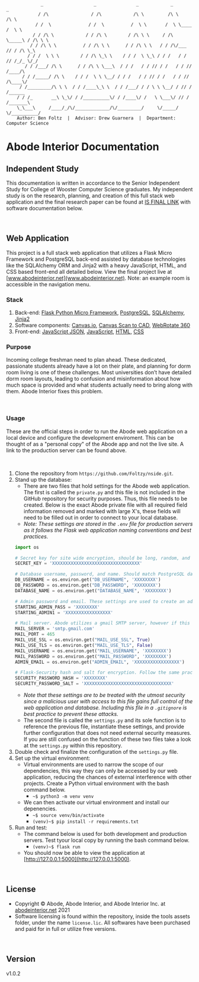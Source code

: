                  _                   _               _            _            _      
                / /\                / /\            /\ \         /\ \         /\ \    
               / /  \              / /  \          /  \ \       /  \ \____   /  \ \   
              / / /\ \            / / /\ \        / /\ \ \     / /\ \_____\ / /\ \ \  
             / / /\ \ \          / / /\ \ \      / / /\ \ \   / / /\/___  // / /\ \_\ 
            / / /  \ \ \        / / /\ \_\ \    / / /  \ \_\ / / /   / / // /_/_ \/_/ 
           / / /___/ /\ \      / / /\ \ \___\  / / /   / / // / /   / / // /____/\    
          / / /_____/ /\ \    / / /  \ \ \__/ / / /   / / // / /   / / // /\____\/    
         / /_________/\ \ \  / / /____\_\ \  / / /___/ / / \ \ \__/ / // / /______    
        / / /_       __\ \_\/ / /__________\/ / /____\/ /   \ \___\/ // / /_______\   
        \_\___\     /____/_/\/_____________/\/_________/     \/_____/ \/__________/   
        Author: Ben Foltz  |  Advisor: Drew Guarnera  |  Department: Computer Science   
                                                                              
# Abode Interior Documentation

## Independent Study
This documentation is written in accordance to the Senior Independent Study for College of Wooster Computer Science graduates. My independent study is on the research, planning, and creation of this full stack web application and the final research paper can be found at [IS FINAL LINK](#) with software documentation below.

&nbsp;


## Web Application
This project is a full stack web application that utilizes a Flask Micro Framework and PostgreSQL back-end assisted by database technologies like the SQLAlchemy ORM and Jinja2 with a heavy JavaScript, HTML, and CSS based front-end all detailed below. View the final project live at [www.abodeinterior.net](www.abodeinterior.net). Note: an example room is accessible in the navigation menu.    

### Stack
1. Back-end: [Flask Python Micro Framework](https://flask.palletsprojects.com/en/2.0.x/), [PostgreSQL](https://www.postgresql.org/docs/), [SQLAlchemy](https://docs.sqlalchemy.org/en/14/), [Jinja2](https://jinja.palletsprojects.com/en/3.0.x/)
2. Software components: [Canvas.io](https://canvas.io/), [Canvas Scan to CAD](https://support.canvas.io/article/12-what-is-scan-to-cad), [WebRotate 360](https://www.webrotate360.com/)
3. Front-end: [JavaScript JSON](https://docs.oracle.com/javame/8.0/api/json/api/com/oracle/json/JsonObject.html), [JavaScript](https://developer.mozilla.org/en-US/docs/Web/JavaScript), [HTML](https://developer.mozilla.org/en-US/docs/Web/HTML), [CSS](https://developer.mozilla.org/en-US/docs/Web/CSS)

### Purpose
Incoming college freshman need to plan ahead. These dedicated, passionate students already have a lot on their plate, and planning for dorm room living is one of these challenges. Most universities don’t have detailed dorm room layouts, leading to confusion and misinformation about how much space is provided and what students actually need to bring along with them. Abode Interior fixes this problem. 

&nbsp;


### Usage
These are the official steps in order to run the Abode web application on a local device and configure the development enviroment. This can be thought of as a "personal copy" of the Abode app and not the live site. A link to the production server can be found above.

&nbsp;

1. Clone the repository from `https://github.com/Foltzy/nside.git`.
2. Stand up the database:
     - There are two files that hold settings for the Abode web application. The first is called the `private.py` and this file is not included in the GitHub repository for security purposes. Thus, this file needs to be created. Below is the exact Abode private file with all required field information removed and marked with large X's, these fields will need to be filled out in order to connect to your local database.
     - *Note: These settings are stored in the `.env` file for production servers as it follows the Flask web application naming conventions and best practices.*  
     ```python
     import os

     # Secret key for site wide encryption, should be long, random, and secure.
     SECRET_KEY = 'XXXXXXXXXXXXXXXXXXXXXXXXXXXXXXXXX'

     # Database username, password, and name. Should match PostgreSQL database.
     DB_USERNAME = os.environ.get("DB_USERNAME", 'XXXXXXXX')
     DB_PASSWORD = os.environ.get("DB_PASSWORD", 'XXXXXXXX')
     DATABASE_NAME = os.environ.get("DATABASE_NAME", 'XXXXXXXX')

     # Admin password and email. These settings are used to create an admin user you can login with, and ideally would remain unchanged.  
     STARTING_ADMIN_PASS = 'XXXXXXXX'
     STARTING_ADMIN1 = 'XXXXXXXXXXXXXXXXX'

     # Mail server. Abode utilizes a gmail SMTP server, however if this differs from your set up, the initial settings below will need to be updated.
     MAIL_SERVER = 'smtp.gmail.com'
     MAIL_PORT = 465
     MAIL_USE_SSL = os.environ.get("MAIL_USE_SSL", True)
     MAIL_USE_TLS = os.environ.get("MAIL_USE_TLS", False)
     MAIL_USERNAME = os.environ.get("MAIL_USERNAME", 'XXXXXXXX')
     MAIL_PASSWORD = os.environ.get("MAIL_PASSWORD", 'XXXXXXXX')
     ADMIN_EMAIL = os.environ.get("ADMIN_EMAIL", 'XXXXXXXXXXXXXXXXX')

     # Flask-Security hash and salt for encryption. Follow the same practices with the SECRET_KEY setting above. 
     SECURITY_PASSWORD_HASH = 'XXXXXXXX'
     SECURITY_PASSWORD_SALT = 'XXXXXXXXXXXXXXXXXXXXXXXXXXXXXXXXX'
     ```
     - *Note that these settings are to be treated with the utmost security since a malicious user with access to this file gains full control of the web application and database. Including this file in a `.gitignore` is best practice to prevent these attacks.*  
     - The second file is called the `settings.py` and its sole function is to reference the previous file, instantiate these settings, and provide further configuration that does not need external security measures. If you are still confused on the function of these two files take a look at the `settings.py` within this repository.    
3. Double check and finalize the configuration of the `settings.py` file. 
4. Set up the virtual environment:
     - Virtual environments are used to narrow the scope of our dependencies, this way they can only be accessed by our web application, reducing the chances of external interference with other projects. Create a Python virtual environment with the bash command below.
        - `~$ python3 -m venv venv`
     - We can then activate our virtual environment and install our depenencies.
        - `~$ source venv/bin/activate`
        - `(venv)~$ pip install -r requirements.txt`   
6. Run and test:
     - The command below is used for both development and production servers. Test tyour local copy by running the bash command below.
        - `(venv)~$ flask run` 
     - You should now be able to view the application at [http://127.0.0.1:5000](http://127.0.0.1:5000).

&nbsp;

## License
- Copyright © Abode, Abode Interior, and Abode Interior Inc. at [abodeinterior.net](https://abodeinterior.net) 2021
- Software licensing is found within the repository, inside the tools assets folder, under the name `license.lic`. All softwares have been purchased and paid for in full or utilize free versions.

&nbsp;

## Version
v1.0.2

